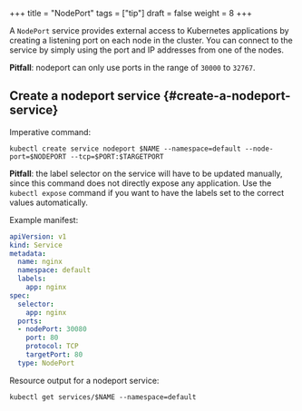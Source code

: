 +++
title = "NodePort"
tags = ["tip"]
draft = false
weight = 8
+++

A `NodePort` service provides external access to Kubernetes applications by creating a listening port on each node in the cluster. You can connect to the service by simply using the port and IP addresses from one of the nodes.

**Pitfall**: nodeport can only use ports in the range of `30000` to `32767`.


## Create a nodeport service {#create-a-nodeport-service}

Imperative command:

```shell
kubectl create service nodeport $NAME --namespace=default --node-port=$NODEPORT --tcp=$PORT:$TARGETPORT
```

**Pitfall**: the label selector on the service will have to be updated manually, since this command does not directly expose any application. Use the `kubectl expose` command if you want to have the labels set to the correct values automatically.

Example manifest:

```yaml { linenos=inline }
apiVersion: v1
kind: Service
metadata:
  name: nginx
  namespace: default
  labels:
    app: nginx
spec:
  selector:
    app: nginx
  ports:
  - nodePort: 30080
    port: 80
    protocol: TCP
    targetPort: 80
  type: NodePort
```

Resource output for a nodeport service:

```shell
kubectl get services/$NAME --namespace=default
```
